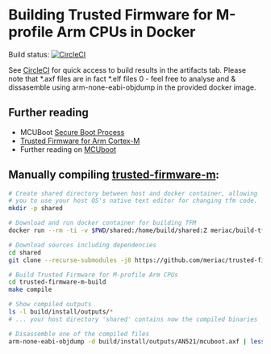 # Building Trusted Firmware for M-profile Arm CPUs in Docker
 
Build status: [![CircleCI](https://circleci.com/gh/meriac/trusted-firmware-m-build.svg?style=svg)](https://circleci.com/gh/meriac/trusted-firmware-m-build)

See [CircleCI](https://circleci.com/gh/meriac/trusted-firmware-m-build) 
for quick access to build results in the artifacts tab. Please note that *.axf files are in fact *.elf files 0 - feel free to analyse and & dissasemble using arm-none-eabi-objdump in the 
provided docker image.

## Further reading
- MCUBoot [Secure Boot Process](https://github.com/meriac/trusted-firmware-m/blob/master/docs/user_guides/tfm_secure_boot.md)
- [Trusted Firmware for Arm Cortex-M](https://github.com/meriac/trusted-firmware-m/tree/master#trusted-firmware-m---v01)
- Further reading on [MCUboot](https://github.com/runtimeco/mcuboot/blob/master/docs/index.md#mcuboot)

## Manually compiling [trusted-firmware-m](https://github.com/meriac/trusted-firmware-m):

```bash
# Create shared directory between host and docker container, allowing
# you to use your host OS's native text editor for changing tfm code.
mkdir -p shared

# Download and run docker container for building TFM
docker run --rm -ti -v $PWD/shared:/home/build/shared:Z meriac/build-tfm

# Download sources including dependencies
cd shared
git clone --recurse-submodules -j8 https://github.com/meriac/trusted-firmware-m-build

# Build Trusted Firmware for M-profile Arm CPUs
cd trusted-firmware-m-build
make compile

# Show compiled outputs
ls -l build/install/outputs/*
# ... your host directory 'shared' contains now the compiled binaries

# Disassemble one of the compiled files
arm-none-eabi-objdump -d build/install/outputs/AN521/mcuboot.axf | less
```
